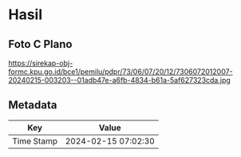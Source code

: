 # Hasil

## Foto C Plano

https://sirekap-obj-formc.kpu.go.id/bce1/pemilu/pdpr/73/06/07/20/12/7306072012007-20240215-003203--01adb47e-a6fb-4834-b61a-5af627323cda.jpg


## Metadata

| Key        | Value               |
| ---------- | ------------------- |
| Time Stamp | 2024-02-15 07:02:30 |



